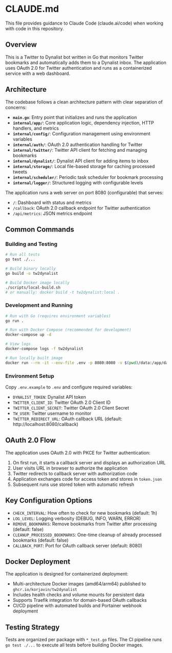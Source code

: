 # CLAUDE.md

This file provides guidance to Claude Code (claude.ai/code) when working with code in this repository.

## Overview

This is a Twitter to Dynalist bot written in Go that monitors Twitter bookmarks and automatically adds them to a Dynalist inbox. The application uses OAuth 2.0 for Twitter authentication and runs as a containerized service with a web dashboard.

## Architecture

The codebase follows a clean architecture pattern with clear separation of concerns:

- **`main.go`**: Entry point that initializes and runs the application
- **`internal/app/`**: Core application logic, dependency injection, HTTP handlers, and metrics
- **`internal/config/`**: Configuration management using environment variables
- **`internal/auth/`**: OAuth 2.0 authentication handling for Twitter
- **`internal/twitter/`**: Twitter API client for fetching and managing bookmarks
- **`internal/dynalist/`**: Dynalist API client for adding items to inbox
- **`internal/storage/`**: Local file-based storage for caching processed tweets
- **`internal/scheduler/`**: Periodic task scheduler for bookmark processing
- **`internal/logger/`**: Structured logging with configurable levels

The application runs a web server on port 8080 (configurable) that serves:
- `/`: Dashboard with status and metrics
- `/callback`: OAuth 2.0 callback endpoint for Twitter authentication
- `/api/metrics`: JSON metrics endpoint

## Common Commands

### Building and Testing
```bash
# Run all tests
go test ./...

# Build binary locally
go build -o tw2dynalist

# Build Docker image locally
./scripts/local-build.sh
# or manually: docker build -t tw2dynalist:local .
```

### Development and Running
```bash
# Run with Go (requires environment variables)
go run .

# Run with Docker Compose (recommended for development)
docker-compose up -d

# View logs
docker-compose logs -f tw2dynalist

# Run locally built image
docker run --rm -it --env-file .env -p 8080:8080 -v $(pwd)/data:/app/data tw2dynalist:local
```

### Environment Setup
Copy `.env.example` to `.env` and configure required variables:
- `DYNALIST_TOKEN`: Dynalist API token
- `TWITTER_CLIENT_ID`: Twitter OAuth 2.0 Client ID  
- `TWITTER_CLIENT_SECRET`: Twitter OAuth 2.0 Client Secret
- `TW_USER`: Twitter username to monitor
- `TWITTER_REDIRECT_URL`: OAuth callback URL (default: http://localhost:8080/callback)

## OAuth 2.0 Flow

The application uses OAuth 2.0 with PKCE for Twitter authentication:
1. On first run, it starts a callback server and displays an authorization URL
2. User visits URL in browser to authorize the application
3. Twitter redirects to callback server with authorization code
4. Application exchanges code for access token and stores in `token.json`
5. Subsequent runs use stored token with automatic refresh

## Key Configuration Options

- `CHECK_INTERVAL`: How often to check for new bookmarks (default: 1h)
- `LOG_LEVEL`: Logging verbosity (DEBUG, INFO, WARN, ERROR)
- `REMOVE_BOOKMARKS`: Remove bookmarks from Twitter after processing (default: false)
- `CLEANUP_PROCESSED_BOOKMARKS`: One-time cleanup of already processed bookmarks (default: false)
- `CALLBACK_PORT`: Port for OAuth callback server (default: 8080)

## Docker Deployment

The application is designed for containerized deployment:
- Multi-architecture Docker images (amd64/arm64) published to `ghcr.io/korjavin/tw2dynalist`
- Includes health checks and volume mounts for persistent data
- Supports Traefik integration for domain-based OAuth callbacks
- CI/CD pipeline with automated builds and Portainer webhook deployment

## Testing Strategy

Tests are organized per package with `*_test.go` files. The CI pipeline runs `go test ./...` to execute all tests before building Docker images.